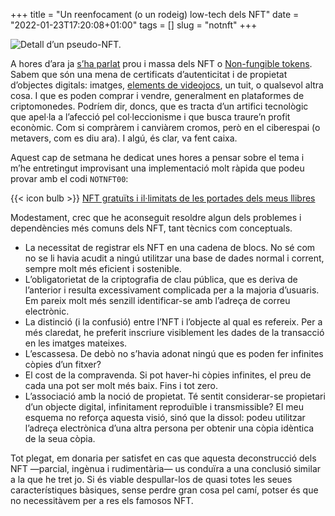 +++
title = "Un reenfocament (o un rodeig) low-tech dels NFT"
date = "2022-01-23T17:20:08+01:00"
tags = []
slug = "notnft"
+++

<img alt="Detall d’un pseudo-NFT." src="/uploads/2022/2022-01-23-notnft.jpg">

A hores d’ara ja [s’ha parlat](https://www.lavanguardia.com/tecnologia/20210319/6601992/burbuja-nft.html) prou i massa dels NFT o [Non-fungible tokens](https://en.wikipedia.org/wiki/Non-fungible_token). Sabem que són una mena de certificats d’autenticitat i de propietat d’objectes digitals: imatges, [elements de videojocs](https://twitter.com/DaniNovarama/status/1484449865857961987), un tuit, o qualsevol altra cosa. I que es poden comprar i vendre, generalment en plataformes de criptomonedes. Podríem dir, doncs, que es tracta d’un artifici tecnològic que apel·la a l’afecció pel col·leccionisme i que busca traure’n profit econòmic. Com si compràrem i canviàrem cromos, però en el ciberespai (o metavers, com es diu ara). I algú, és clar, va fent caixa.

Aquest cap de setmana he dedicat unes hores a pensar sobre el tema i m’he entretingut improvisant una implementació molt ràpida que podeu provar amb el codi `NOTNFT00`:

{{< icon bulb >}} [NFT gratuïts i il·limitats de les portades dels meus llibres](https://notnft.carlesbellver.net/)

Modestament, crec que he aconseguit resoldre algun dels problemes i dependències més comuns dels NFT, tant tècnics com conceptuals.

- La necessitat de registrar els NFT en una cadena de blocs. No sé com no se li havia acudit a ningú utilitzar una base de dades normal i corrent, sempre molt més eficient i sostenible.
- L’obligatorietat de la criptografia de clau pública, que es deriva de l’anterior i resulta excessivament complicada per a la majoria d’usuaris. Em pareix molt més senzill identificar-se amb l’adreça de correu electrònic.
- La distinció (i la confusió) entre l’NFT i l’objecte al qual es refereix. Per a més claredat, he preferit inscriure visiblement les dades de la transacció en les imatges mateixes.
- L’escassesa. De debò no s’havia adonat ningú que es poden fer infinites còpies d’un fitxer?
- El cost de la compravenda. Si pot haver-hi còpies infinites, el preu de cada una pot ser molt més baix. Fins i tot zero.
- L’associació amb la noció de propietat. Té sentit considerar-se propietari d’un objecte digital, infinitament reproduïble i transmissible? El meu esquema no reforça aquesta visió, sinó que la dissol: podeu utilitzar l’adreça electrònica d’una altra persona per obtenir una còpia idèntica de la seua còpia.

Tot plegat, em donaria per satisfet en cas que aquesta deconstrucció dels NFT —parcial, ingènua i rudimentària— us conduïra a una conclusió similar a la que he tret jo. Si és viable despullar-los de quasi totes les seues característiques bàsiques, sense perdre gran cosa pel camí, potser és que no necessitàvem per a res els famosos NFT.